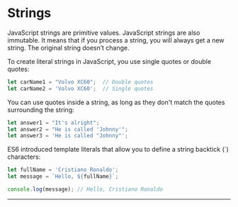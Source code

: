 # Strings
JavaScript strings are primitive values. JavaScript strings are also immutable. It means that if you process a string, you will always get a new string. The original string doesn’t change.

To create literal strings in JavaScript, you use single quotes or double quotes:

```js
let carName1 = "Volvo XC60";  // Double quotes
let carName2 = 'Volvo XC60';  // Single quotes
```
You can use quotes inside a string, as long as they don't match the quotes surrounding the string:

```js
let answer1 = "It's alright";
let answer2 = "He is called 'Johnny'";
let answer3 = 'He is called "Johnny"';
```

ES6 introduced template literals that allow you to define a string backtick (`) characters:

```js
let fullName = 'Cristiano Ronaldo';
let message = `Hello, ${fullName}`;

console.log(message); // Hello, Cristiano Ronaldo
```

***